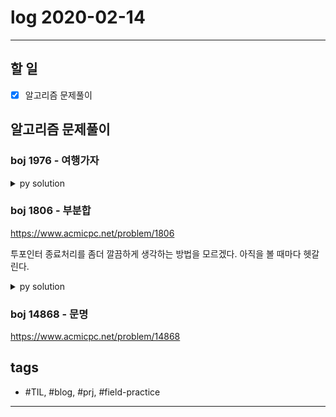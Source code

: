 # log 2020-02-14

--------------------------

## 할 일

- [x] 알고리즘 문제풀이

## 알고리즘 문제풀이

### boj 1976 - 여행가자

<details><summary markdown="span">py solution</summary>

인덱싱 문제로 여러번 틀림. 첫 번째 값의 그룹을 구할 때에도 -1을 해주어야 한다는 것을 잊었다.

```py

def solve():
    n = ria()[0]
    m = ria()[0]
    p = [-1]*(n+10)
    mat = []
    for r in range(n):
        mat.append(ria())

    path = ria()

    def find(k):
        if(p[k] < 0):
            return k
        p[k] = find(p[k])
        return p[k]

    def merge(a, b):
        A = find(a)
        B = find(b)
        if(A != B):
            p[B] = A

    for r in range(n):
        for c in range(n):
            if(mat[r][c] == 1):
                merge(r, c)

    firstValue = find(path[0]-1) # indexing 주의..

    for i, v in enumerate(path):
        if(find(v-1) != firstValue):
            print('NO')
            return
    print('YES')
    pass
```

</details>

### boj 1806 - 부분합
https://www.acmicpc.net/problem/1806

투포인터 종료처리를 좀더 깔끔하게 생각하는 방법을 모르겠다. 아직을 볼 때마다 헷갈린다.

<details><summary markdown="span">py solution</summary>

```py

def solve():
    n, s = ria()
    curmin = 1000000009
    curminlen = 1000001
    cursum = 0
    arr = ria()
    diffs = [arr[0]]*(n+1)

    for i in range(n-1):
        diffs[i+1] = arr[i+1]-arr[i]
    it(diffs)

    right = 0
    left = 0
    cursum = 0
    # l~r 합 인덱싱을 어떻게 해야 깔끔하게 유지되나?
    # 같은 위치를 가리킬때 합이 0으로 생각
    # 0,0->0,   0,1->1

    while(True):
        # it(left, right, cursum)
        if(cursum >= s):
            curminlen = min(curminlen, right-left)
            curmin = min(curmin, cursum)
        if(cursum < s):
            if(right >= n):
                break
            cursum += arr[right]
            right += 1
        elif(cursum == s):
            if(right >= n):
                break
            if(left >= n):
                break
            cursum += arr[right]
            cursum -= arr[left]
            left += 1
            right += 1
        else:
            if(left >= n):
                break
            cursum -= arr[left]
            left += 1

    while(cursum >= s):
        # it(left, right, cursum)
        curminlen = min(curminlen, right-left)
        curmin = min(curmin, cursum)
        if(left >= n):
            break
        cursum -= arr[left]
        left += 1
    it(curmin, curminlen)
    if(curmin >= 1000000009):
        print(0)
        return
    print(curminlen)
    pass
```

</details>



### boj 14868 - 문명
https://www.acmicpc.net/problem/14868




## tags
- \#TIL, \#blog, \#prj, \#field-practice

--------------------------

